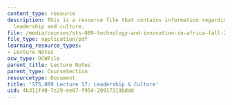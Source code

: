 ```yaml
---
content_type: resource
description: This is a resource file that contains information regarding lecture 17
  leadership and culture.
file: /media/courses/sts-089-technology-and-innovation-in-africa-fall-2014/4b311f407c29ee07f95420917319bddd_MITSTS_089F14_Lecture17.pdf
file_type: application/pdf
learning_resource_types:
- Lecture Notes
ocw_type: OCWFile
parent_title: Lecture Notes
parent_type: CourseSection
resourcetype: Document
title: 'STS.089 Lecture 17: Leadership & Culture'
uid: 4b311f40-7c29-ee07-f954-20917319bddd
---
```

